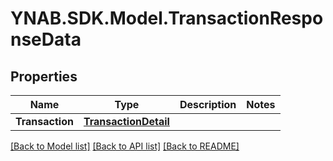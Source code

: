 # YNAB.SDK.Model.TransactionResponseData

## Properties

Name | Type | Description | Notes
------------ | ------------- | ------------- | -------------
**Transaction** | [**TransactionDetail**](TransactionDetail.md) |  | 

[[Back to Model list]](../README.md#documentation-for-models) [[Back to API list]](../README.md#documentation-for-api-endpoints) [[Back to README]](../README.md)

